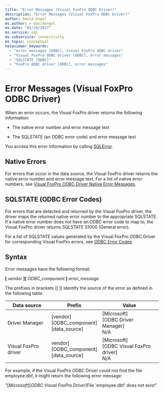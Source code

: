 ```yaml
---
title: "Error Messages (Visual FoxPro ODBC Driver)"
description: "Error Messages (Visual FoxPro ODBC Driver)"
author: David-Engel
ms.author: v-davidengel
ms.date: "01/19/2017"
ms.service: sql
ms.subservice: connectivity
ms.topic: conceptual
helpviewer_keywords:
  - "error messages [ODBC], Visual FoxPro ODBC driver"
  - "Visual FoxPro ODBC driver [ODBC], error messages"
  - "SQLSTATE [ODBC]"
  - "FoxPro ODBC driver [ODBC], error messages"
---
```

# Error Messages (Visual FoxPro ODBC Driver)
When an error occurs, the Visual FoxPro driver returns the following information:  
  
-   The native error number and error message text  
  
-   The SQLSTATE (an ODBC error code) and error message text  
  
 You access this error information by calling [SQLError](../../odbc/microsoft/sqlerror-visual-foxpro-odbc-driver.md).  
  
## Native Errors  
 For errors that occur in the data source, the Visual FoxPro driver returns the native error number and error message text. For a list of native error numbers, see [Visual FoxPro ODBC Driver Native Error Messages](../../odbc/microsoft/visual-foxpro-odbc-driver-native-error-messages.md).  
  
## SQLSTATE (ODBC Error Codes)  
 For errors that are detected and returned by the Visual FoxPro driver, the driver maps the returned native error number to the appropriate SQLSTATE. If a native error number does not have an ODBC error code to map to, the Visual FoxPro driver returns SQLSTATE S1000 (General error).  
  
 For a list of SQLSTATE values generated by the Visual FoxPro ODBC Driver for corresponding Visual FoxPro errors, see [ODBC Error Codes](../../odbc/microsoft/odbc-error-codes-visual-foxpro-odbc-driver.md).  
  
## Syntax  
 Error messages have the following format:  
  
 **[** *vendor* **][** *ODBC_component* **]** *error_message*  
  
 The prefixes in brackets ([ ]) identify the source of the error as defined in the following table.  
  
|Data source|Prefix|Value|  
|-----------------|------------|-----------|  
|Driver Manager|[vendor]<br />[ODBC_component]<br />[data_source]|[Microsoft]<br />[ODBC Driver Manager]<br />N/A|  
|Visual FoxPro driver|vendor]<br />[ODBC_component]<br />[data_source]|[Microsoft]<br />[ODBC Visual FoxPro driver]<br />N/A|  
  
 For example, if the Visual FoxPro ODBC Driver could not find the file employee.dbf, it might return the following error message:  
  
 "[*Microsoft*][*ODBC Visual FoxPro Driver*]File 'employee.dbf' does not exist"
